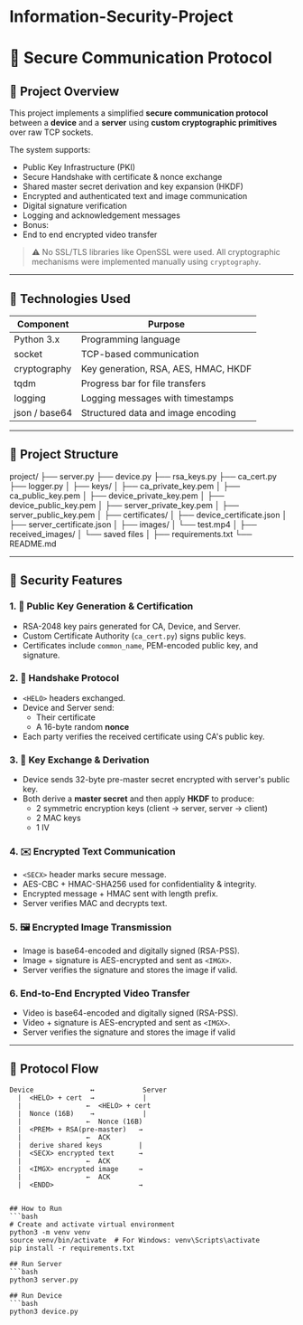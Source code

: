 # Information-Security-Project
# 🔐 Secure Communication Protocol

## 📌 Project Overview

This project implements a simplified **secure communication protocol** between a **device** and a **server** using **custom cryptographic primitives** over raw TCP sockets.

The system supports:
- Public Key Infrastructure (PKI)
- Secure Handshake with certificate & nonce exchange
- Shared master secret derivation and key expansion (HKDF)
- Encrypted and authenticated text and image communication
- Digital signature verification
- Logging and acknowledgement messages
- Bonus:
- End to end encrypted video transfer

> ⚠️ No SSL/TLS libraries like OpenSSL were used. All cryptographic mechanisms were implemented manually using `cryptography`.

---

## 🧰 Technologies Used

| Component     | Purpose                                      |
|---------------|----------------------------------------------|
| Python 3.x    | Programming language                         |
| socket        | TCP-based communication                      |
| cryptography  | Key generation, RSA, AES, HMAC, HKDF         |
| tqdm          | Progress bar for file transfers              |
| logging       | Logging messages with timestamps             |
| json / base64 | Structured data and image encoding           |

---

## 📂 Project Structure
project/
├── server.py
├── device.py
├── rsa_keys.py
├── ca_cert.py
├── logger.py
│
├── keys/
│ ├── ca_private_key.pem
│ ├── ca_public_key.pem
│ ├── device_private_key.pem
│ ├── device_public_key.pem
│ ├── server_private_key.pem
│ ├── server_public_key.pem
│
├── certificates/
│ ├── device_certificate.json
│ ├── server_certificate.json
│
├── images/
│ └── test.mp4
│
├── received_images/
│ └── saved files
│
├── requirements.txt
└── README.md


---

## 🔐 Security Features

### 1. 🔑 Public Key Generation & Certification
- RSA-2048 key pairs generated for CA, Device, and Server.
- Custom Certificate Authority (`ca_cert.py`) signs public keys.
- Certificates include `common_name`, PEM-encoded public key, and signature.

### 2. 🤝 Handshake Protocol
- `<HELO>` headers exchanged.
- Device and Server send:
  - Their certificate
  - A 16-byte random **nonce**
- Each party verifies the received certificate using CA's public key.

### 3. 🔐 Key Exchange & Derivation
- Device sends 32-byte pre-master secret encrypted with server's public key.
- Both derive a **master secret** and then apply **HKDF** to produce:
  - 2 symmetric encryption keys (client → server, server → client)
  - 2 MAC keys
  - 1 IV

### 4. ✉️ Encrypted Text Communication
- `<SECX>` header marks secure message.
- AES-CBC + HMAC-SHA256 used for confidentiality & integrity.
- Encrypted message + HMAC sent with length prefix.
- Server verifies MAC and decrypts text.

### 5. 🖼 Encrypted Image Transmission
- Image is base64-encoded and digitally signed (RSA-PSS).
- Image + signature is AES-encrypted and sent as `<IMGX>`.
- Server verifies the signature and stores the image if valid.
 
### 6. End-to-End Encrypted Video Transfer
- Video is base64-encoded and digitally signed (RSA-PSS).
- Video + signature is AES-encrypted and sent as `<IMGX>`.
- Server verifies the signature and stores the image if valid
---

## 🔁 Protocol Flow

```text
Device              ↔            Server
  |  <HELO> + cert  →            |
  |                ←  <HELO> + cert
  |  Nonce (16B)    →            |
  |                ←  Nonce (16B)
  |  <PREM> + RSA(pre-master)   →
  |                ←  ACK
  |  derive shared keys         |
  |  <SECX> encrypted text      →
  |                ←  ACK
  |  <IMGX> encrypted image     →
  |                ←  ACK
  |  <ENDD>                     →


## How to Run
```bash
# Create and activate virtual environment
python3 -m venv venv
source venv/bin/activate  # For Windows: venv\Scripts\activate
pip install -r requirements.txt

## Run Server
```bash
python3 server.py

## Run Device
```bash
python3 device.py
